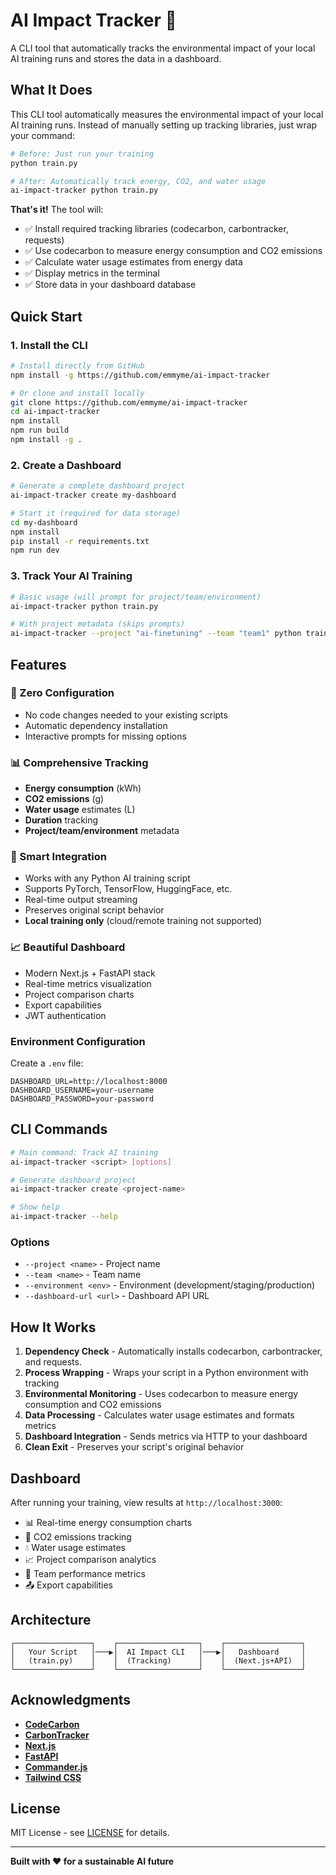 # AI Impact Tracker 🌱

A CLI tool that automatically tracks the environmental impact of your local AI training runs and stores the data in a dashboard.

## What It Does

This CLI tool automatically measures the environmental impact of your local AI training runs. Instead of manually setting up tracking libraries, just wrap your command:

```bash
# Before: Just run your training
python train.py

# After: Automatically track energy, CO2, and water usage
ai-impact-tracker python train.py
```

**That's it!** The tool will:

- ✅ Install required tracking libraries (codecarbon, carbontracker, requests)
- ✅ Use codecarbon to measure energy consumption and CO2 emissions
- ✅ Calculate water usage estimates from energy data
- ✅ Display metrics in the terminal
- ✅ Store data in your dashboard database

## Quick Start

### 1. Install the CLI

```bash
# Install directly from GitHub
npm install -g https://github.com/emmyme/ai-impact-tracker

# Or clone and install locally
git clone https://github.com/emmyme/ai-impact-tracker
cd ai-impact-tracker
npm install
npm run build
npm install -g .
```

### 2. Create a Dashboard

```bash
# Generate a complete dashboard project
ai-impact-tracker create my-dashboard

# Start it (required for data storage)
cd my-dashboard
npm install
pip install -r requirements.txt
npm run dev
```

### 3. Track Your AI Training

```bash
# Basic usage (will prompt for project/team/environment)
ai-impact-tracker python train.py

# With project metadata (skips prompts)
ai-impact-tracker --project "ai-finetuning" --team "team1" python train.py
```

## Features

### 🚀 Zero Configuration

- No code changes needed to your existing scripts
- Automatic dependency installation
- Interactive prompts for missing options

### 📊 Comprehensive Tracking

- **Energy consumption** (kWh)
- **CO2 emissions** (g)
- **Water usage** estimates (L)
- **Duration** tracking
- **Project/team/environment** metadata

### 🎯 Smart Integration

- Works with any Python AI training script
- Supports PyTorch, TensorFlow, HuggingFace, etc.
- Real-time output streaming
- Preserves original script behavior
- **Local training only** (cloud/remote training not supported)

### 📈 Beautiful Dashboard

- Modern Next.js + FastAPI stack
- Real-time metrics visualization
- Project comparison charts
- Export capabilities
- JWT authentication

### Environment Configuration

Create a `.env` file:

```env
DASHBOARD_URL=http://localhost:8000
DASHBOARD_USERNAME=your-username
DASHBOARD_PASSWORD=your-password
```

## CLI Commands

```bash
# Main command: Track AI training
ai-impact-tracker <script> [options]

# Generate dashboard project
ai-impact-tracker create <project-name>

# Show help
ai-impact-tracker --help
```

### Options

- `--project <name>` - Project name
- `--team <name>` - Team name
- `--environment <env>` - Environment (development/staging/production)
- `--dashboard-url <url>` - Dashboard API URL

## How It Works

1. **Dependency Check** - Automatically installs codecarbon, carbontracker, and requests.
2. **Process Wrapping** - Wraps your script in a Python environment with tracking
3. **Environmental Monitoring** - Uses codecarbon to measure energy consumption and CO2 emissions
4. **Data Processing** - Calculates water usage estimates and formats metrics
5. **Dashboard Integration** - Sends metrics via HTTP to your dashboard
6. **Clean Exit** - Preserves your script's original behavior

## Dashboard

After running your training, view results at `http://localhost:3000`:

- 📊 Real-time energy consumption charts
- 🌱 CO2 emissions tracking
- 💧 Water usage estimates
- 📈 Project comparison analytics
- 👥 Team performance metrics
- 📤 Export capabilities

## Architecture

```
┌─────────────────┐    ┌──────────────────┐    ┌─────────────────┐
│   Your Script   │───▶│  AI Impact CLI   │───▶│   Dashboard     │
│   (train.py)    │    │  (Tracking)      │    │  (Next.js+API)  │
└─────────────────┘    └──────────────────┘    └─────────────────┘
```

## Acknowledgments

- **[CodeCarbon](https://codecarbon.io/)**
- **[CarbonTracker](https://carbontracker.info/)**
- **[Next.js](https://nextjs.org/)**
- **[FastAPI](https://fastapi.tiangolo.com/)**
- **[Commander.js](https://github.com/tj/commander.js)**
- **[Tailwind CSS](https://tailwindcss.com/)**

## License

MIT License - see [LICENSE](LICENSE) for details.

---

**Built with ❤️ for a sustainable AI future**
